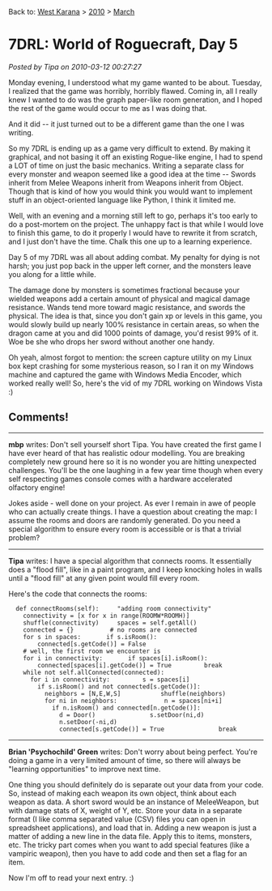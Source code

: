 Back to: [West Karana](/posts/westkarana.md) > [2010](/posts/2010/westkarana.md) > [March](./westkarana.md)
# 7DRL: World of Roguecraft, Day 5

*Posted by Tipa on 2010-03-12 00:27:27*

Monday evening, I understood what my game wanted to be about. Tuesday, I realized that the game was horribly, horribly flawed. Coming in, all I really knew I wanted to do was the graph paper-like room generation, and I hoped the rest of the game would occur to me as I was doing that.

And it did -- it just turned out to be a different game than the one I was writing.

So my 7DRL is ending up as a game very difficult to extend. By making it graphical, and not basing it off an existing Rogue-like engine, I had to spend a LOT of time on just the basic mechanics. Writing a separate class for every monster and weapon seemed like a good idea at the time -- Swords inherit from Melee Weapons inherit from Weapons inherit from Object. Though that is kind of how you would think you would want to implement stuff in an object-oriented language like Python, I think it limited me.

Well, with an evening and a morning still left to go, perhaps it's too early to do a post-mortem on the project. The unhappy fact is that while I would love to finish this game, to do it properly I would have to rewrite it from scratch, and I just don't have the time. Chalk this one up to a learning experience.

Day 5 of my 7DRL was all about adding combat. My penalty for dying is not harsh; you just pop back in the upper left corner, and the monsters leave you along for a little while.

The damage done by monsters is sometimes fractional because your wielded weapons add a certain amount of physical and magical damage resistance. Wands tend more toward magic resistance, and swords the physical. The idea is that, since you don't gain xp or levels in this game, you would slowly build up nearly 100% resistance in certain areas, so when the dragon came at you and did 1000 points of damage, you'd resist 99% of it. Woe be she who drops her sword without another one handy.

Oh yeah, almost forgot to mention: the screen capture utility on my Linux box kept crashing for some mysterious reason, so I ran it on my Windows machine and captured the game with Windows Media Encoder, which worked really well! So, here's the vid of my 7DRL working on Windows Vista :)


## Comments!

---

**mbp** writes: Don't sell yourself short Tipa. You have created the first game I have ever heard of that has realistic odour modelling. You are breaking completely new ground here so it is no wonder you are hitting unexpected challenges. You'll be the one laughing in a few year time though when every self respecting games console comes with a hardware accelerated olfactory engine!

Jokes aside - well done on your project. As ever I remain in awe of people who can actually create things. I have a question about creating the map: I assume the rooms and doors are randomly generated. Do you need a special algorithm to ensure every room is accessible or is that a trivial problem?

---

**Tipa** writes: I have a special algorithm that connects rooms. It essentially does a "flood fill", like in a paint program, and I keep knocking holes in walls until a "flood fill" at any given point would fill every room.

Here's the code that connects the rooms:

`
  def connectRooms(self):
    "adding room connectivity"
    
    connectivity = [x for x in range(ROOMW*ROOMH)]
    shuffle(connectivity)
    spaces = self.getAll()
    connected = {}
    
    # no rooms are connected
    
    for s in spaces:
      if s.isRoom():
        connected[s.getCode()] = False
    
    # well, the first room we encounter is
    
    for i in connectivity:
      if spaces[i].isRoom():
        connected[spaces[i].getCode()] = True
        break
    
    while not self.allConnected(connected):
      for i in connectivity:
        s = spaces[i]
        if s.isRoom() and not connected[s.getCode()]:
          neighbors = [N,E,W,S]
          shuffle(neighbors)
          for ni in neighbors:
            n = spaces[ni+i]
            if n.isRoom() and connected[n.getCode()]:
              d = Door()
              s.setDoor(ni,d)
              n.setDoor(-ni,d)
              connected[s.getCode()] = True
              break
`

---

**Brian 'Psychochild' Green** writes: Don't worry about being perfect. You're doing a game in a very limited amount of time, so there will always be "learning opportunities" to improve next time.

One thing you should definitely do is separate out your data from your code. So, instead of making each weapon its own object, think about each weapon as data. A short sword would be an instance of MeleeWeapon, but with damage stats of X, weight of Y, etc. Store your data in a separate format (I like comma separated value (CSV) files you can open in spreadsheet applications), and load that in. Adding a new weapon is just a matter of adding a new line in the data file. Apply this to items, monsters, etc. The tricky part comes when you want to add special features (like a vampiric weapon), then you have to add code and then set a flag for an item.

Now I'm off to read your next entry. :)

